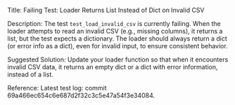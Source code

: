 Title: Failing Test: Loader Returns List Instead of Dict on Invalid CSV

Description:
The test `test_load_invalid_csv` is currently failing. When the loader attempts to read an invalid CSV (e.g., missing columns), it returns a list, but the test expects a dictionary. The loader should always return a dict (or error info as a dict), even for invalid input, to ensure consistent behavior.

Suggested Solution:
Update your loader function so that when it encounters invalid CSV data, it returns an empty dict or a dict with error information, instead of a list.

Reference:
Latest test log: commit 69a466ec654c6e687d2f32c3c5e47a54f3e34084.